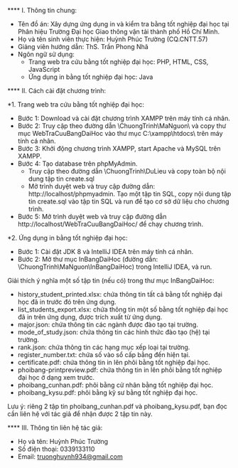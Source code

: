 **** I. Thông tin chung:
- Tên đồ án: Xây dựng ứng dụng in và kiểm tra bằng tốt nghiệp đại học tại Phân hiệu Trường Đại học Giao thông vận tải thành phố Hồ Chí Minh.
- Họ và tên sinh viên thực hiện: Huỳnh Phúc Trường (CQ.CNTT.57)
- Giảng viên hướng dẫn: ThS. Trần Phong Nhã
- Ngôn ngữ sử dụng:
	+ Trang web tra cứu bằng tốt nghiệp đại học: PHP, HTML, CSS, JavaScript
	+ Ứng dụng in bằng tốt nghiệp đại học: Java


**** II. Cách cài đặt chương trình:

*1. Trang web tra cứu bằng tốt nghiệp đại học:
- Bước 1: 
	Download và cài đặt chương trình XAMPP trên máy tính cá nhân.
- Bước 2: 
	Truy cập theo đường dẫn \ChuongTrinh\MaNguon\ và copy thư mục WebTraCuuBangDaiHoc vào thư mục C:\xampp\htdocs\ trên máy tính cá nhân.
- Bước 3: 
	Khởi động chương trình XAMPP, start Apache và MySQL trên XAMPP.
- Bước 4: Tạo database trên phpMyAdmin.
	+ Truy cập theo đường dẫn \ChuongTrinh\DuLieu và copy toàn bộ nội dung tập tin create.sql
	+ Mở trình duyệt web và truy cập đường dẫn: http://localhost/phpmyadmin. Tạo một tập tin SQL, copy nội dung tập tin create.sql
	vào tập tin SQL và run để tạo cơ sở dữ liệu cho chương trình.
- Bước 5: 
	Mở trình duyệt web và truy cập đường dẫn http://localhost/WebTraCuuBangDaiHoc/ để chạy chương trình.

*2. Ứng dụng in bằng tốt nghiệp đại học:
- Bước 1: 
	Cài đặt JDK 8 và IntelliJ IDEA trên máy tính cá nhân.
- Bước 2: 
	Mở thư mục InBangDaiHoc (đường dẫn: \ChuongTrinh\MaNguon\InBangDaiHoc) trong IntelliJ IDEA, và run.

Giải thích ý nghĩa một số tập tin (nếu có) trong thư mục InBangDaiHoc:
- history_student_printed.xlsx: chứa thông tin tất cả bằng tốt nghiệp đại học đã in trước đó trên ứng dụng.
- list_students_export.xlsx: chứa thông tin một số bằng tốt nghiệp đại học đã in trên ứng dụng, được trích xuất từ ứng dụng.
- major.json: chứa thông tin các ngành được đào tạo tại trường.
- mode_of_study.json: chứa thông tin các hình thức đào tạo (hệ) tại trường.
- rank.json: chứa thông tin các hạng mục xếp loại tại trường.
- register_number.txt: chứa số vào sổ cấp bằng đến hiện tại.
- certificate.pdf: chứa thông tin in lên phôi bằng tốt nghiệp đại học.
- phoibang-printpreview.pdf: chứa thông tin in lên phôi bằng tốt nghiệp đại học ở dạng xem trước.
- phoibang_cunhan.pdf: phôi bằng cử nhân bằng tốt nghiệp đại học.
- phoibang_kysu.pdf: phôi bằng kỹ sư bằng tốt nghiệp đại học.

Lưu ý: riêng 2 tập tin phoibang_cunhan.pdf và phoibang_kysu.pdf, bạn đọc cần liên hệ với tác giả để nhận được 2 tập tin này.


**** III. Thông tin liên hệ tác giả:
- Họ và tên: Huỳnh Phúc Trường
- Số điện thoại: 0339133110
- Email: truonghuynh934@gmail.com
